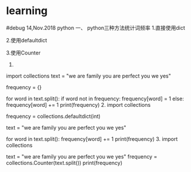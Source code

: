 # learning 
#debug 14,Nov.2018
python
一、 python三种方法统计词频率
1.直接使用dict

2.使用defaultdict

3.使用Counter

1.
import collections
text = "we are family you are perfect you we yes"

frequency = {}

for word in text.split():
    if word not in frequency:
        frequency[word] = 1
    else:
        frequency[word] += 1
print(frequency)
2.
import collections

frequency = collections.defaultdict(int)

text = "we are family you are perfect you we yes"

for word in text.split():
    frequency[word] += 1
print(frequency)
3.
import collections

text = "we are family you are perfect you we yes"
frequency = collections.Counter(text.split())
print(frequency)
